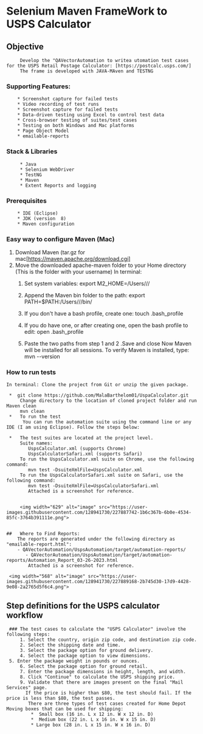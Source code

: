 #   Selenium Maven FrameWork to USPS Calculator
## Objective
         Develop the "QAVectorAutomation to writea utomation test cases for the USPS Retail Postage Calculator: [https://postcalc.usps.com/]
		 The frame is developed with JAVA-MAven and TESTNG
### Supporting Features:
        * Screenshot capture for failed tests
        * Video recording of test runs
	    * Screenshot capture for failed tests
        * Data-driven testing using Excel to control test data
        * Cross-browser testing of suites/test cases
        * Testing on both Windows and Mac platforms
        * Page Object Model
        * emailable-reports		
### Stack & Libraries
         * Java
         * Selenium WebDriver
         * TestNG
         * Maven
         * Extent Reports and logging
### Prerequisites
        * IDE (Eclipse)
        * JDK (version  8)
        * Maven configuration
### Easy way to configure Maven (Mac)
  1. Download Maven (tar.gz for mac[https://maven.apache.org/download.cgi]
  2. Move the downloaded apache-maven folder to your Home directory (This is the folder with your username)
   In terminal:
       1. Set system variables:
            export M2_HOME=/Users/<YOUR USER NAME>/<apache-maven->/

      2. Append the Maven bin folder to the path:
          export PATH=$PATH:/Users/<YOUR USER NAME>/<apache-maven-3>/bin/

      3. If you don't have a bash profile, create one:
            touch .bash_profile

      4. If you do have one, or after creating one, open the bash profile to edit:
           open .bash_profile

      5. Paste the two paths from step 1 and 2 .Save and close
         Now Maven will be installed for all sessions. To verify Maven is installed, type:
          mvn --version
###  How to run tests
    In terminal: Clone the project from Git or unzip the given package.

     *  git clone https://github.com/MalaBarthelom01/UspaCalculator.git
         Change directory to the location of cloned project folder and run Maven clean
         mvn clean
     *   To run the test
	      You can run the automation suite using the command line or any IDE (I am using Eclipse). Follow the steps below:

     *   The test suites are located at the project level.
         Suite names:
     		UspsCalculator.xml (supports Chrome)
     		UspsCalculatorSafari.xml (supports Safari)
         To run the UspsCalculator.xml suite on Chrome, use the following command:
     		mvn test -DsuiteXmlFile=UspsCalculator.xml
         To run the UspsCalculatorSafari.xml suite on Safari, use the following command:
     		mvn test -DsuiteXmlFile=UspsCalculatorSafari.xml
			Attached is a screenshot for reference.


		 <img width="629" alt="image" src="https://user-images.githubusercontent.com/128941730/227887742-1b6c367b-6b0e-4534-85fc-3764b391111e.png">
		 
		 
	##	 Where to Find Reports:
		The reports are generated under the following directory as "emailable-report.html":
		- QAVectorAutomation/UspsAutomation/target/automation-reports/
		   - QAVectorAutomation/UspsAutomation/target/automation-reports/Automation_Report_03-26-2023.html
            Attached is a screenshot for reference.

     <img width="568" alt="image" src="https://user-images.githubusercontent.com/128941730/227889168-2b745d30-17d9-4428-9e08-2a2765d5f6c4.png">

##  Step definitions for the USPS calculator workflow
	 ### The test cases to calculate the "USPS Calculator" involve the following steps:
         1. Select the country, origin zip code, and destination zip code.
         2. Select the shipping date and time.
         3. Select the package option for ground delivery.
         4. Select the package option to view dimensions.
	 5. Enter the package weight in pounds or ounces.
         6. Select the package option for ground retail.
         7. Enter the package dimensions in height, length, and width.
         8. Click "Continue" to calculate the USPS shipping price.
         9. Validate that there are images present on the final "Mail Services" page.
           If the price is higher than $80, the test should fail. If the price is less than $80, the test passes.
            There are three types of test cases created for Home Depot Moving boxes that can be used for shipping:
             *  Small box (16 in. L x 12 in. W x 12 in. D)
             *  Medium box (22 in. L x 16 in. W x 15 in. D)
             * Large box (28 in. L x 15 in. W x 16 in. D)


 
